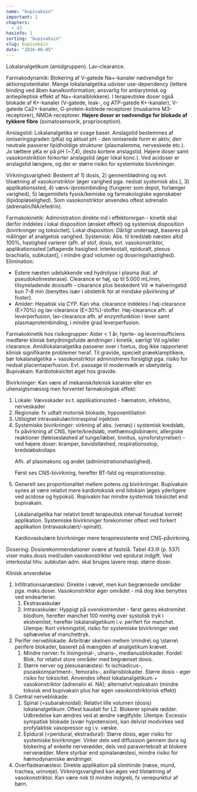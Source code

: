 ```yaml
---
name: "bupivakain"
important: 1
chapters:  
  - 43
hasinfo: 1
sorting: "bupivakain"
slug: bupivakain
date: "2016-06-05"
---
```


Lokalanalgetikum (amidgruppen). Lav-clearance.

Farmakodynamik: Blokering af V-gatede Na+-kanaler nødvendige for aktionspotentialer. Mange lokalanalgetika udviser use-dependency (lettere binding ved åben kanalkonformation; ansvarlig for antiarytmisk og antiepileptisk effekt af Na+-kanalblokkere). I terapeutiske doser også blokade af K+-kanaler (V-gatede, leak-, og ATP-gatede K+-kanaler), V-gatede Ca2+-kanaler, G-protein-koblede receptorer (muskarine M3-receptorer), NMDA-receptorer. <b>Højere doser er nødvendige for blokade af tykkere fibre</b> (somatosensorik, proprioception).

Anslagstid: Lokalanalgetika er svage baser. Anslagstid bestemmes af ioniseringsgraden (pKa) og aktuel pH - den ioniserede form er aktiv, den neutrale passerer lipidholdige strukturer (plasmalemma, nerveskede etc.). Jo tættere pKa er på pH (~7,4), desto kortere anslagstid. Højere doser samt vasokonstriktion forkorter anslagstid (øger lokal konc.). Ved acidoser er anslagstid længere, og der er større risiko for systemiske bivirkninger.

Virkningsvarighed: Bestemt af 1) dosis, 2) gennemblødning og evt. tilsætning af vasokonstriktor (øger varighed pga. nedsat systemisk abs.), 3) applikationssted, 4) vævs-/proteinbinding (fungerer som depot, forlænger varighed), 5) lægemidlets fysisk/kemiske og farmakologiske egenskaber (lipidopløselighed). Som vasokonstriktor anvendes oftest adrenalin (adrenalin/NA/efedrin).

Farmakokinetik: Administration direkte ind i effektororgan - kinetik skal derfor inddeles i lokal disposition (ønsket effekt) og systemisk disposition (bivirkninger og toksicitet). Lokal disposition: Dårligt undersøgt, baseres på målinger af analgetisk varighed. Systemisk: Abs. til kredsløb næsten altid 100%, hastighed varierer (afh. af stof, dosis, evt. vasokonstriktor, applikationssted [aftagende hasighed: interkostalt, epiduralt, plexus brachialis, subkutant], i mindre grad volumen og doseringshastighed). Elimination: <ul><li>Estere næsten udelukkende ved hydrolyse i plasma (kat. af pseudokolinesterase). Clearance er høj, op til 5.000 mL/min, tilsyneladende dosisafh - clearance plus beskedent Vd => halveringstid kun 7-8 min (benyttes især i obstetrik for at mindske påvirkning af foster).</li><li>Amider: Hepatisk via CYP. Kan vha. clearance inddeles i høj-clearance (E>70%) og lav-clearance (E<30%)-stoffer. Høj-clearance afh. af leverperfusion, lav-clearance afh. af enzymfunktion i lever samt plasmaproteinbinding, i mindre grad leverperfusion.</li></ul>

Farmakokinetik hos risikogrupper: Alder < 1 år, hjerte- og leverinsufficiens medfører klinisk betydningsfulde ændringer i kinetik, særligt Vd og/eller clearance. Amidlokalanalgetika passerer over i foetus, dog ikke rapporteret klinisk signifikante problemer heraf. Til gravide, specielt præeklamptikere, bør lokalanalgetika + vasokonstriktor administreres forsigtigt pga. risiko for nedsat placentaperfusion. Evt. passage til modermælk er ubetydelig. Bupivakain: Kardiotoksicitet øget hos gravide.

Bivirkninger: Kan være af mekanisk/teknisk karakter eller en uhensigtsmæssig men forventet farmakologisk effekt:<ol><li value=\1\>Lokale: Vævsskader sv.t. applikationssted - hæmatom, infektino, nerveskader</li><li>Regionale: fx udtalt motorisk blokade, hypoventiliation</li><li>Utilsigtet intravaskulær/intraspinal injektion</li><li>Systemiske bivirkninger: virkning af abs. (venøs) i systemisk kredsløb, fx påvirkning af CNS, hjerte/kredsløb, methæmoglobinæmi, allergiske reaktioner (følelsesløshed af tunge/læber, tinnitus, synsforstyrrelser) - ved højere doser: kramper, bevidstløshed, respirationsstop, kredsløbskollaps

Afh. af plasmakonc og andet (administrationshastighed).

Først ses CNS-bivirkning, herefter BT-fald og respirationsstop.</li><li style=\list-style:none\>Generelt ses proportionalitet mellem potens og bivirkninger. Bupivakain synes at være relativt mere kardiotoksisk end lidokain (øges yderligere ved acidose og hypoksi). Ropivakin har mindre systemisk toksicitet end bupivakain.

Lokalanalgetika har relativt bredt terapeutisk interval forudsat korrekt applikation. Systemiske bivirkninger forekommer oftest ved forkert applikation (intravaskulært/-spinalt). 

Kardiovaskulære bivirkninger mere terapiresistente end CNS-påvirkning.</li></ol>

Dosering: Dosisrekommendationer svære at fastslå. Tabel 43.III (p. 537) viser maks.dosis med/uden vasokonstriktor ved epidural indgift. Ved interkostal hhv. subkutan adm. skal bruges lavere resp. større doser.

Klinisk anvendelse

<ol><li>Infiltrationsanæstesi: Direkte i vævet, men kun begrænsede områder pga. maks.doser. Vasokonstriktor øger området - må dog ikke benyttes ved endearterier.<ol><li>Ekstravaskulær</li><li>Intravaskulær: Hyppigt på overekstremitet - først gøres ekstremitet blodtom, herefter manchet 100 mmHg over systolisk tryk i ekstremitet; herefter lokalanalgetikum i.v. perifert for manchet. Ulempe: Kort virkningstid, risiko for systemiske bivirkninger ved ophævelse af manchettryk.</li></ol></li><li>Perifer nerveblokade: Arbritrær skelnen mellem \mindre\ og \større\ perifere blokader, baseret på mængden af analgetikum krævet.<ol><li>Mindre nerver: fx ilioingvinal-, ulnaris-, medianusblokader. Fordel: Blok. for relativt store områder med begrænset dosis.</li><li>Større nerver og plexusanæstesi: fx ischiadicus-, psoaskompartment-, femoralis-, axillarisblokader. Større dosis - øger risiko for toksicitet. Anvendes oftest lokalanalgetikum + vasokonstriktor (adrenalin el. NA); alternativt repivakain (mindre toksisk end bupivakain plus har egen vasokonstriktorisk effekt)</li></ol></li><li>Central nerveblokade: <ol><li>Spinal (=subaraknoidal): Relativt lille volumen (dosis) lokalanalgetikum. Oftest kaudalt for L2. Blokerer spinale rødder. Udbredelse kan ændres ved at ændre vægtfylde. Ulempe: Excessiv sympatisk blokade (svær hypotension), kan delvist modvirkes ved profylaktisk vasopressor og i.v. væske.</li><li>Epidural (=peridural, ekstradural): Større dosis, øger risiko for systemiske bivirkninger. Virker dels ved diffussion gennem dura og blokering af enkelte nerverødder, dels ved paravertebralt at blokere nerverødder. Mere styrbar end spinalanæstesi, mindre risiko for hæmodynamiske ændringer.</li></ol></li><li>Overfladeanæstesi: Direkte applikation på slimhinde (næse, mund, trachea, urinveje). Virkningsvarighed kan øges ved tilstætning af vasokonstriktor. Kan være nok til mindre indgreb, fx venepunktur af børn.</li></ol>

